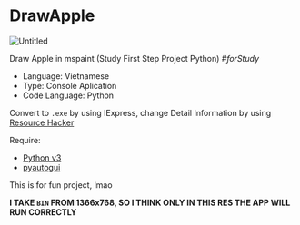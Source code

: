 # DrawApple

![Untitled](https://user-images.githubusercontent.com/62001770/175616521-ad5efb17-53b4-4e00-9d88-e9cc398d393f.png)

Draw Apple in mspaint (Study First Step Project Python) _#forStudy_

- Language: Vietnamese
- Type: Console Aplication
- Code Language: Python

Convert to `.exe` by using IExpress, change Detail Information by using [Resource Hacker](http://www.angusj.com/resourcehacker/)

Require: 
- [Python v3](https://www.python.org/downloads/)
- [pyautogui](https://pypi.org/project/PyAutoGUI/)


This is for fun project, lmao

**I TAKE `BIN` FROM 1366x768, SO I THINK ONLY IN THIS RES THE APP WILL RUN CORRECTLY**